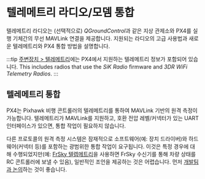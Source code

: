 # 텔레메트리 라디오/모뎀 통합

텔레메트리 라디오는 (선택적으로) *QGroundControl*과 같은 지상 관제소와 PX4를 실행 기체간의 무선 MAVLink 연결을 제공합니다. 지원되는 라디오의 고급 사용법과 새로운 텔레메트리와 PX4 통합 방법을 설명합니다.

:::tip
[주변장치 > 텔레메트리](../telemetry/README.md)에는 PX4에서 지원하는 텔레메트리 정보가 포함되어 있습니다. This includes radios that use the _SiK Radio_ firmware and _3DR WiFi Telemetry Radios_.
:::

## 텔레메트리 통합

PX4는 Pixhawk 비행 콘트롤러의 텔레메트리를 통하여 MAVLink 기반의 원격 측정이 가능합니다. 텔레메트리가 MAVLink를 지원하고, 호환 전압 레벨/커넥터가 있는 UART 인터페이스가 있으면, 통합 작업이 필요하지 않습니다.

다른 프로토콜의 원격 측정 시스템은 잠재적으로 소프트웨어(예: 장치 드라이버)와 하드웨어(커넥터 등)를 포함하는 광범위한 통합 작업이 요구됩니다. 이것은 특정 경우에 대해 수행되었지만(예: [FrSky 텔렙메트리](../peripherals/frsky_telemetry.md)을 사용하면 FrSky 수신기를 통해 차량 상태를 RC 콘트롤러에 보낼 수 있음), 일반적인 조언을 제공하는 것은 어렵습니다. 먼저 [개발팀과 논의](../contribute/support.md)하는 것이 좋습니다.
